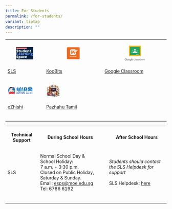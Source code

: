 ```yaml
---
title: For Students
permalink: /for-students/
variant: tiptap
description: ""
---
```

<p></p>
<table style="minWidth: 75px">
<colgroup>
<col>
<col>
<col>
</colgroup>
<tbody>
<tr>
<th rowspan="1" colspan="1">
<p></p>
<div class="isomer-image-wrapper">
<img style="width: 50%;" height="auto" width="100%" alt="SLS" src="/images/Student/SLS.png">
</div>
</th>
<th rowspan="1" colspan="1">
<p></p>
<div class="isomer-image-wrapper">
<img style="width: 25%;" height="auto" width="100%" alt="Koobits" src="/images/Student/Koobits.png">
</div>
</th>
<th rowspan="1" colspan="1">
<p></p>
<div class="isomer-image-wrapper">
<img style="width: 35%;" height="auto" width="100%" alt="Google Classroom" src="/images/Student/Google_Classrm.png">
</div>
</th>
</tr>
<tr>
<td rowspan="1" colspan="1">
<p><a href="https://learning.moe.edu.sg" rel="noopener nofollow" target="_blank">SLS</a>
</p>
</td>
<td rowspan="1" colspan="1">
<p><a href="https://member.koobits.com/?utm_source=web_nav&amp;utm_medium=btn&amp;utm_campaign=header&amp;utm_content=login" rel="noopener nofollow" target="_blank">KooBits</a>
</p>
</td>
<td rowspan="1" colspan="1">
<p><a href="https://edu.google.com/intl/ALL_sg/workspace-for-education/classroom/" rel="noopener nofollow" target="_blank">Google Classroom</a>
</p>
</td>
</tr>
<tr>
<td rowspan="1" colspan="1">
<p></p>
<div class="isomer-image-wrapper">
<img style="width: 75%;" height="auto" width="100%" alt="eZhishi" src="/images/Student/eZhishi.png">
</div>
</td>
<td rowspan="1" colspan="1">
<p></p>
<div class="isomer-image-wrapper">
<img style="width: 25%;" height="auto" width="100%" alt="Pazhahu" src="/images/Student/tamil.png">
</div>
</td>
<td rowspan="1" colspan="1">
<p></p>
</td>
</tr>
<tr>
<td rowspan="1" colspan="1">
<p><a href="https://www.ezhishi.net/Contents/" rel="noopener nofollow" target="_blank">eZhishi</a>
</p>
</td>
<td rowspan="1" colspan="1">
<p><a href="https://pazhahutamil.com/login/index.php" rel="noopener nofollow" target="_blank">Pazhahu Tamil</a>
</p>
</td>
<td rowspan="1" colspan="1">
<p></p>
</td>
</tr>
<tr>
<td rowspan="1" colspan="1">
<p></p>
</td>
<td rowspan="1" colspan="1">
<p></p>
</td>
<td rowspan="1" colspan="1">
<p></p>
</td>
</tr>
</tbody>
</table>
<p></p>
<p></p>
<table style="minWidth: 100px">
<colgroup>
<col>
<col>
<col>
<col>
</colgroup>
<tbody>
<tr>
<th rowspan="1" colspan="1">
<p>Technical Support</p>
</th>
<th rowspan="1" colspan="1">
<p>During School Hours</p>
</th>
<th rowspan="1" colspan="1">
<p></p>
</th>
<th rowspan="1" colspan="1">
<p>After School Hours</p>
</th>
</tr>
<tr>
<td rowspan="1" colspan="1">
<p>SLS</p>
</td>
<td rowspan="1" colspan="1">
<p>Normal School Day &amp; School Holiday:
<br>7 a.m. - 3:30 p.m.
<br>Closed on Public Holiday, Saturday &amp; Sunday.
<br>Email: <a href="mailto:esps@moe.edu.sg" rel="noopener noreferrer nofollow" target="_blank">esps@moe.edu.sg</a>
<br>Tel: 6786 6192</p>
</td>
<td rowspan="1" colspan="1">
<p></p>
</td>
<td rowspan="1" colspan="1">
<p><em>Students should contact the SLS Helpdesk for support</em>
<br>
<br>SLS Helpdesk: <a href="https://www.learning.moe.edu.sg/students/password-and-technical-support/" rel="noopener nofollow" target="_blank">here</a>
<br>
</p>
</td>
</tr>
<tr>
<td rowspan="1" colspan="1">
<p></p>
</td>
<td rowspan="1" colspan="1">
<p></p>
</td>
<td rowspan="1" colspan="1">
<p></p>
</td>
<td rowspan="1" colspan="1">
<p></p>
</td>
</tr>
</tbody>
</table>
<p></p>